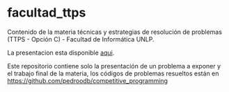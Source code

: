 # facultad_ttps
Contenido de la materia técnicas y estrategias de resolución de problemas (TTPS - Opción C) - Facultad de Informática UNLP.

La presentacion esta disponible [aqui](https://pedroodb.github.io/facultad_ttps/).

Este repositorio contiene solo la presentación de un problema a exponer y el trabajo final de la materia, los códigos de problemas resueltos están en https://github.com/pedroodb/competitive_programming
